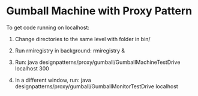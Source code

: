 # Gumball Machine with Proxy Pattern

To get code running on localhost: 

1. Change directories to the same level with  folder in bin/

2. Run rmiregistry in background:
rmiregistry &

3. Run:
java designpatterns/proxy/gumball/GumballMachineTestDrive localhost 300

4. In a different window, run:
java designpatterns/proxy/gumball/GumballMonitorTestDrive localhost


